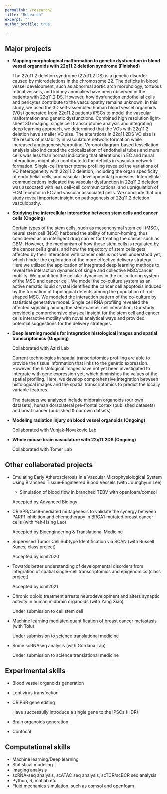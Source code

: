 ```yaml
---
permalink: /research/
title: "Research"
excerpt: ""
author_profile: true

---
```


Major projects
----
* **Mapping morphological malformation to genetic dysfunction in blood vessel organoids with 22q11.2 deletion syndrome (Finished)** 

    The 22q11.2 deletion syndrome (22q11.2 DS) is a genetic disorder caused by microdeletions in the chromosome 22. The deficits in blood vessel development, such as abnormal aortic arch morphology, tortuous retinal vessels, and kidney anomalies have been observed in the patients with 22q11.2 DS. However, how dysfunction endothelial cells and pericytes contribute to the vasculopathy remains unknown. In this study, we used the 3D self-assembled human blood vessel organoids (VOs) generated from 22q11.2 patients iPSCs to model the vascular malformation and genetic dysfunctions. Combined high resolution light-sheet 3D imaging,  single cell transcriptome analysis and integrating deep learning approach, we determined that the VOs with 22q11.2 deletion have smaller VO size. The alterations in 22q11.2DS VO size is the results of  instability in vasculature network formation while increased angiogenesis/sprouting. Voronoi diagram-based tessellation analysis also indicated the colocalization of endothelial tubes and mural cells was less than normal indicating that alterations in EC and mural interactions might also contribute to the deficits in vascular network formation. Single-cell transcriptome profiling revealed the variations of VO heterogeneity with 22q11.2 deletion, including the organ specificity of endothelial cells, and vascular developmental processes. Intercellular communications indicated the vascular dysfunction in 22q11.2 deletion was assocated with less cell-cell communications, and upregulation of ECM receptor in EC and vascular associated cells. We conclude that our study reveal important insight on pathogenesis of 22q11.2 deletion vasculopathy. 

* **Studying the intercellular interaction between stem cells and cancer cells (Ongoing)**

    Certain types of the stem cells, such as mesenchymal stem cell (MSC), neural stem cell (NSC) harbored the ability of tumor-homing, thus considered as an intelligent drug carrier for treating the cancer such as GBM. However, the mechanism of how these stem cells is regulated by the cancer cell signals, and how the trajectory of stem cells gets affected by their interaction with cancer cells is not well understood yet, which hinder the exploration of the more effective delivery strategy. Here we utilized the application of integrated deep learning methods to reveal the interaction dynamics of single and collective MSC/cancer motility. We quantified the cellular dynamics in the co-culturing system of the MSC and cancer cell. We model the co-culture system as an active nematic liquid crystal identified the cancer cell apoptosis induced by the formation of topological defects among the population of rod-shaped MSC. We modeled the interaction pattern of the co-culture by statistical generative model. Single cell RNA profiling revealed the affected signaling among the stem-cancer cell interaction. Our study provided a comprehensive physical insight for the stem cell and cancer cells interactive motility with novel analytical ways and provided potential suggestions for the delivery strategies. 

* **Deep learning models for integration histological images and spatial transcriptomics (Ongoing)**

    Collaborated with Azizi Lab
    
    Current technologies in spatial transcriptomics profiling are able to provide the tissue information that links to the genetic expression. However, the histological images have not yet been investigated to integrate with gene expression yet, which diminishes the values of the spatial profiling. Here, we develop comprehensive integration between histological images and the spatial transcriptomics to predict the locally variable features. 
    
    The datasets we analyzed include midbrain organoids (our own datasets), human dorsolateral pre-frontal cortex (published datasets) and breat cancer (published & our own datsets).  

* **Modeling radiation injury on blood vessel organoids (Ongoing)** 
    
    Collaborated with Vunjak-Novakovic Lab


* **Whole mouse brain vasculature with 22q11.2DS (Ongoing)**
   
   Collaborated with Tomer Lab

Other collaborated projects
----
* Emulating Early Atherosclerosis in a Vascular Microphysiological System Using Branched Tissue‐Engineered Blood Vessels (with Jounghyun Lee)
    * Simulation of blood flow in branched TEBV with openfoam/comsol
    
    Accepted by Advanced Biology
    
* CRISPR/Cas9‐mediated mutagenesis to validate the synergy between PARP1 inhibition and chemotherapy in BRCA1‐mutated breast cancer cells (with Yeh‐Hsing Lao)

    Accepted by Bioengineering & Translational Medicine

* Supervised Tumor Cell Subtype Identification via SCAN (with Russell Kunes, class project)

    Accepted by icml2020

* Towards better understanding of developmental disorders from integration of spatial single-cell transcriptomics and epigenomics (class project)

    Accepted by icml2021

* Chronic opioid treatment arrests neurodevelopment and alters synaptic activity in human midbrain organoids (with Yang Xiao)

    Under submission to cell stem cell

* Machine learning mediated quantification of breast cancer metastasis (with Tolu)
    
    Under submission to science translational medicine

* Some scRNAseq analysis (with Gordana Lab)

    Under submission to science translational medicine

Experimental skills
----
* Blood vessel organoids generation
* Lentivirus transfection
* CRIPSR gene editing
    
    Have successully introduce a single gene to the iPSCs (HDR)
* Brain organoids generation
* Confocal 

Computational skills
----
* Machine learning/Deep learning
* Statistical modeling
* Imaging analysis
* scRNA-seq analysis, scATAC seq analysis, scTCR/scBCR seq analysis
* Python, R, matlab etc.
* Fluid mechanics simulation, such as comsol and openfoam





